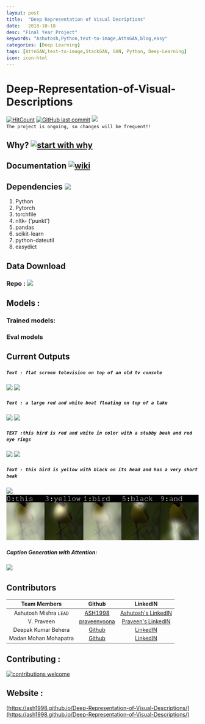 ```yaml
---
layout: post
title:  "Deep Representation of Visual Decriptions"
date:   2018-10-18
desc: "Final Year Project"
keywords: "Ashutosh,Python,text-to-image,AttnGAN,blog,easy"
categories: [Deep Learning]
tags: [AttnGAN,text-to-image,StackGAN, GAN, Python, Deep-Learning]
icon: icon-html
---
```


# Deep-Representation-of-Visual-Descriptions  
[![HitCount](http://hits.dwyl.io/ASH1998/Deep-Representation-of-Visual-Descriptions.svg)](http://hits.dwyl.io/ASH1998/Deep-Representation-of-Visual-Descriptions)    [![GitHub last commit](https://img.shields.io/github/last-commit/google/skia.svg?style=popout)](https://github.com/ASH1998/Deep-Representation-of-Visual-Descriptions/)  ![](https://img.shields.io/jenkins/s/https/jenkins.qa.ubuntu.com/view/Precise/view/All%20Precise/job/precise-desktop-amd64_default.svg)  
`The project is ongoing, so changes will be frequent!!`


## Why? [![start with why](https://img.shields.io/badge/start%20with-why%3F-brightgreen.svg?style=flat)](https://ash1998.github.io/Deep-Representation-of-Visual-Descriptions/) 


## Documentation [![wiki](https://img.shields.io/badge/Wiki-GO-brightgreen.svg)](https://github.com/ASH1998/Deep-Representation-of-Visual-Descriptions/wiki)
## Dependencies ![](https://img.shields.io/depfu/depfu/example-ruby.svg)
1. Python
2. Pytorch
3. torchfile
4. nltk- ('punkt')
5. pandas
6. scikit-learn
7. python-dateutil
8. easydict

## Data Download
### Repo : [![](https://img.shields.io/badge/download%20repo:-273.93MiB-blue.svg)](https://github.com/ASH1998/Deep-Representation-of-Visual-Descriptions/archive/master.zip)

## Models :
### Trained models:
### Eval models


## Current Outputs

##### `Text : flat screen television on top of an old tv console`  
![](https://github.com/ASH1998/Deep-Representation-of-Visual-Descriptionsmodels/coco_AttnGAN2/example_captions/0_s_11_g2.png)
![](https://github.com/ASH1998/Deep-Representation-of-Visual-Descriptionsmodels/coco_AttnGAN2/example_captions/0_s_11_a1.png)


##### `Text : a large red and white boat floating on top of a lake`  
![](https://github.com/ASH1998/Deep-Representation-of-Visual-Descriptionsmodels/coco_AttnGAN2/example_captions/0_s_3_g2.png)
![](https://github.com/ASH1998/Deep-Representation-of-Visual-Descriptionsmodels/coco_AttnGAN2/example_captions/0_s_3_a1.png)


##### `TEXT :this bird is red and white in color with a stubby beak and red eye rings`  
![](https://github.com/ASH1998/Deep-Representation-of-Visual-Descriptions/models/bird_AttnGAN2/next/0_s_3_g2.png)
![](https://github.com/ASH1998/Deep-Representation-of-Visual-Descriptions/models/bird_AttnGAN2/next/0_s_3_a1.png)

##### `Text : this bird is yellow with black on its head and has a very short beak`  
<img src="https://github.com/ASH1998/Deep-Representation-of-Visual-Descriptions/blob/master/output/coco_DAMSM_2018_10_10_04_42_55/Image/attention_maps200.png">

<img src="https://github.com/ASH1998/Deep-Representation-of-Visual-Descriptions/blob/master/models/bird_AttnGAN2/next/0_s_0_a1.png">


##### Caption Generation with Attention:    
![](https://github.com/ASH1998/Deep-Representation-of-Visual-Descriptions/output/coco_DAMSM_2018_10_10_04_42_55/Image/attention_maps0.png)


## Contributors

 Team Members    |            Github             |            LinkedIN
:-------------------------:|:-------------------------:|:-------------------------:     
Ashutosh Mishra `LEAD`|[ASH1998](https://github.com/ASH1998/)  |  [Ashutosh's LinkedIN](https://www.linkedin.com/in/ashutosh-mishra-a1ba01142/)      
V. Praveen|[praveenvoona](https://github.com/praveenvoonna) | [Praveen's LinkedIN](https://www.linkedin.com/in/praveenv-17)   
Deepak Kumar Behera|[Github]()|[LinkedIN]()
Madan Mohan Mohapatra|[Github]()|[LinkedIN]()

## Contributing :
[![contributions welcome](https://img.shields.io/badge/contributions-welcome-brightgreen.svg?style=flat)](https://github.com/ASH1998/Deep-Representation-of-Visual-Descriptions/issues)

## Website :
[https://ash1998.github.io/Deep-Representation-of-Visual-Descriptions/](https://ash1998.github.io/Deep-Representation-of-Visual-Descriptions/)
